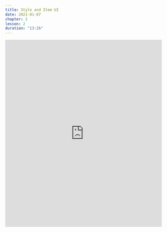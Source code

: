 ```yaml
---
title: Style and Item UI
date: 2021-01-07
chapter: 2
lesson: 2
duration: "13:26"
---
```


<iframe width="100%" height="600" src="https://www.youtube.com/embed/tFb0cuB9hnE" title="YouTube video player" frameborder="0" allow="accelerometer; autoplay; clipboard-write; encrypted-media; gyroscope; picture-in-picture" allowfullscreen></iframe>
